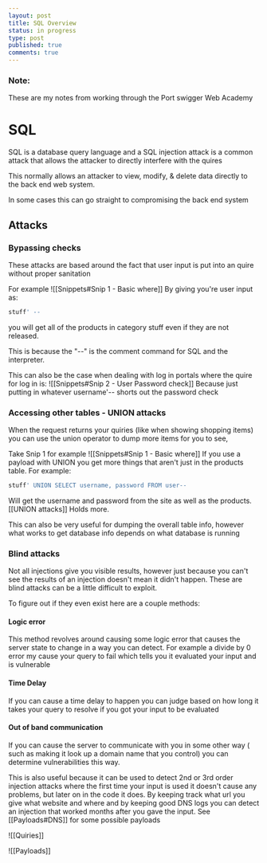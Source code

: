 ```yaml
---
layout: post
title: SQL Overview
status: in progress
type: post
published: true
comments: true
---
```

### Note:
These are my notes from working through the Port swigger Web Academy 
# SQL 

SQL is a database query language and a SQL injection attack is a common attack that allows the attacker to directly interfere with the quires

This normally allows an attacker to view, modify, & delete data directly to the back end web system.

In some cases this can go straight to compromising the back end system


## Attacks

### Bypassing checks
 These attacks are based around the fact that user input is put into an quire without proper sanitation
 
 For example 
![[Snippets#Snip 1 - Basic where]]
 By giving you're user input as:
 ```SQL
 stuff' --
 ```
 you will get all of the products in category stuff even if they are not released.
 
 This is because the "--" is the comment command for SQL and the interpreter.
 
 This can also be the case when dealing with log in portals where the quire for log in is:
![[Snippets#Snip 2 - User Password check]]
 Because just putting in whatever username'-- shorts out the password check
 
 ### Accessing other tables - UNION attacks
 
 When the request returns your quiries (like when showing shopping items) you can use the union operator to dump more items for you to see,
 
 Take Snip 1 for example
![[Snippets#Snip 1 - Basic where]]
 If you use a payload with UNION you get more things that aren't just in the products table. For example:
 ```SQL
 stuff' UNION SELECT username, password FROM user--
 ```
 Will get the username and password from the site as well as the products. [[UNION attacks]] Holds more.
 
 This can also be very useful for dumping the overall table info, however what works to get database info depends on what database is running
 
 ### Blind attacks
 
 Not all injections give you visible results, however just because you can't see the results of an injection doesn't mean it didn't happen. These are blind attacks can be a little difficult to exploit. 
 
 To figure out if they even exist here are a couple methods:
 
 #### Logic error
  This method revolves around causing some logic error that causes the server state to change in a way you can detect. For example a divide by 0 error my cause your query to fail which tells you it evaluated your input and is vulnerable
  
  #### Time Delay 
   If you can cause a time delay to happen you can judge based on how long it takes your query to resolve if you got your input to be evaluated
   
   
  #### Out of band communication
   If you can cause the server to communicate with you in some other way ( such as making it look up a domain name that you control) you can determine vulnerabilities this way.
   
  This is also useful because it can be used to detect 2nd or 3rd order injection attacks where the first time your input is used it doesn't cause any problems, but later on in the code it does. By keeping track what url you give what website and where and by keeping good DNS logs you can detect an injection that worked months after you gave the input. See [[Payloads#DNS]] for some possible payloads
 
 
 

 ![[Quiries]]
 

 
 ![[Payloads]]
 
 
 
